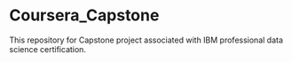 # Coursera_Capstone
This repository for Capstone project associated with IBM professional data science certification.
